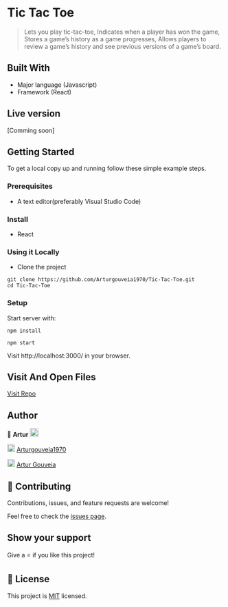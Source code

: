 # Tic Tac Toe

> Lets you play tic-tac-toe,
  Indicates when a player has won the game,
  Stores a game’s history as a game progresses,
  Allows players to review a game’s history and see previous versions of a game’s board.


## Built With

- Major language (Javascript)
- Framework (React)

## Live version

[Comming soon]

## Getting Started

To get a local copy up and running follow these simple example steps.

### Prerequisites
- A text editor(preferably Visual Studio Code)

### Install
- React

### Using it Locally

- Clone the project
```
git clone https://github.com/Arturgouveia1970/Tic-Tac-Toe.git
cd Tic-Tac-Toe
```

### Setup

Start server with:

```
npm install
```
```
npm start
```

Visit http://localhost:3000/ in your browser.

## Visit And Open Files

[Visit Repo](https://github.com/Arturgouveia1970/Tic-Tac-Toe.git)


## Author

👤 **Artur** <img src="https://emojis.slackmojis.com/emojis/images/1531849430/4246/blob-sunglasses.gif?1531849430" width="20"/>

<img src="https://user-images.githubusercontent.com/67911212/185442918-aa30589c-c9f9-4edb-8955-1036ceebd5c2.png" width="18"/> [Arturgouveia1970](https://github.com/Arturgouveia1970)

<img src="https://user-images.githubusercontent.com/67911212/185442306-ef777855-06ac-4e36-b649-6f0dda869366.png" width="18"/> [Artur Gouveia](https://www.linkedin.com/in/artur-gouveia/)


## 🤝 Contributing

Contributions, issues, and feature requests are welcome!

Feel free to check the [issues page](https://github.com/Arturgouveia1970/Tic-Tac-Toe/issues).

## Show your support

Give a ⭐️ if you like this project!


## 📝 License

This project is [MIT](./LICENSE.md) licensed.
